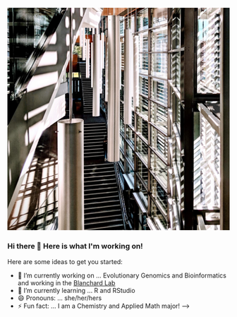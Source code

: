 !["IBB!"](https://github.com/lstas31/lstas31/blob/main/image1.jpg)

### Hi there 👋 Here is what I'm working on!


Here are some ideas to get you started:

- 🔭 I’m currently working on ... Evolutionary Genomics and Bioinformatics and working in the [Blanchard Lab](https://github.com/OurMicrobiome)
- 🌱 I’m currently learning ... R and RStudio
- 😄 Pronouns: ... she/her/hers
- ⚡ Fun fact: ... I am a Chemistry and Applied Math major! 
-->
